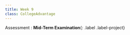 ```yaml
---
title: Week 9
class: CollegeAdvantage
---
```


Assessment
: **Mid-Term Examination**{: .label .label-project} 
